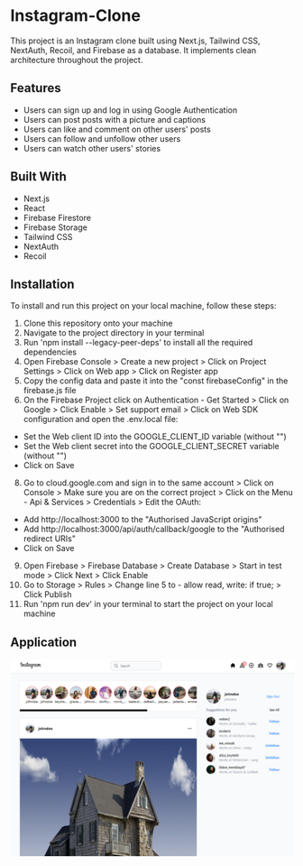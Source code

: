 # Instagram-Clone
This project is an Instagram clone built using Next.js, Tailwind CSS, NextAuth, Recoil, and Firebase as a database. It implements clean architecture throughout the project.

## Features
* Users can sign up and log in using Google Authentication
* Users can post posts with a picture and captions
* Users can like and comment on other users' posts
* Users can follow and unfollow other users
* Users can watch other users' stories

## Built With
* Next.js
* React
* Firebase Firestore
* Firebase Storage
* Tailwind CSS
* NextAuth
* Recoil

## Installation
To install and run this project on your local machine, follow these steps:
1. Clone this repository onto your machine
2. Navigate to the project directory in your terminal
3. Run 'npm install --legacy-peer-deps' to install all the required dependencies
4. Open Firebase Console > Create a new project > Click on Project Settings > Click on Web app > Click on Register app
5. Copy the config data and paste it into the "const firebaseConfig" in the firebase.js file
6. On the Firebase Project click on Authentication - Get Started > Click on Google > Click Enable > Set support email > Click on Web SDK configuration and open the .env.local file:
* Set the Web client ID into the GOOGLE_CLIENT_ID variable (without "")
* Set the Web client secret into the GOOGLE_CLIENT_SECRET variable (without "")
* Click on Save

8. Go to cloud.google.com and sign in to the same account > Click on Console > Make sure you are on the correct project > Click on the Menu - Api & Services > Credentials > Edit the OAuth:
* Add http://localhost:3000 to the "Authorised JavaScript origins"
* Add http://localhost:3000/api/auth/callback/google to the "Authorised redirect URIs"
* Click on Save
9. Open Firebase > Firebase Database > Create Database > Start in test mode > Click Next > Click Enable
10. Go to Storage > Rules > Change line 5 to - allow read, write: if true; > Click Publish
11. Run 'npm run dev' in your terminal to start the project on your local machine

## Application
![Login](/instagram-clone.png)

